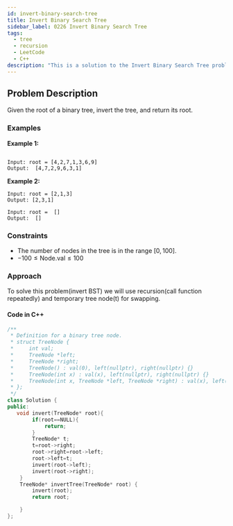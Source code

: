 ```yaml
---
id: invert-binary-search-tree
title: Invert Binary Search Tree
sidebar_label: 0226 Invert Binary Search Tree
tags:
  - tree
  - recursion
  - LeetCode
  - C++
description: "This is a solution to the Invert Binary Search Tree problem on LeetCode."
---
```


## Problem Description

Given the root of a binary tree, invert the tree, and return its root.

### Examples

**Example 1:**

```

Input: root = [4,2,7,1,3,6,9]
Output:  [4,7,2,9,6,3,1]
```

**Example 2:**

```
Input: root = [2,1,3]
Output: [2,3,1]
```

```
Input: root =  []
Output:  []
```

### Constraints

- The number of nodes in the tree is in the range $[0, 100]$.
- $-100 \leq \text{Node.val} \leq 100$

### Approach 

To solve this problem(invert BST) we will use recursion(call function repeatedly) and  temporary tree node(t) for swapping.

#### Code in C++

```cpp
/**
 * Definition for a binary tree node.
 * struct TreeNode {
 *     int val;
 *     TreeNode *left;
 *     TreeNode *right;
 *     TreeNode() : val(0), left(nullptr), right(nullptr) {}
 *     TreeNode(int x) : val(x), left(nullptr), right(nullptr) {}
 *     TreeNode(int x, TreeNode *left, TreeNode *right) : val(x), left(left), right(right) {}
 * };
 */
class Solution {
public:
   void invert(TreeNode* root){
        if(root==NULL){
            return;
        }
        TreeNode* t;
        t=root->right;
        root->right=root->left;
        root->left=t;
        invert(root->left);
        invert(root->right);
    }
    TreeNode* invertTree(TreeNode* root) {
        invert(root);
        return root;

    }
};
```


